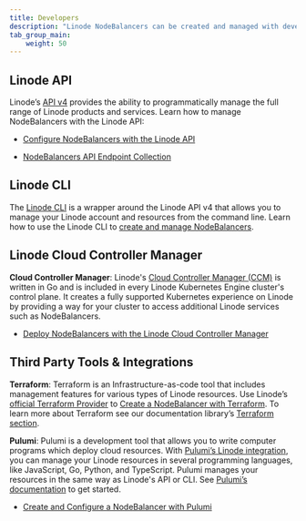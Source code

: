 ```yaml
---
title: Developers
description: "Linode NodeBalancers can be created and managed with developer tools like the Linode API, CLI, Linode Cloud Controller Manager, and third party tools and integrations."
tab_group_main:
    weight: 50
---
```


## Linode API

Linode’s [API v4](/docs/api) provides the ability to programmatically manage the full range of Linode products and services. Learn how to manage NodeBalancers with the Linode API:

- [Configure NodeBalancers with the Linode API](/docs/guides/nodebalancers/)

- [NodeBalancers API Endpoint Collection](/docs/api/nodebalancers)

## Linode CLI

The [Linode CLI](https://github.com/linode/linode-cli) is a wrapper around the Linode API v4 that allows you to manage your Linode account and resources from the command line. Learn how to use the Linode CLI to [create and manage NodeBalancers](/docs/platform/api/linode-cli/#nodebalancers).

## Linode Cloud Controller Manager

**Cloud Controller Manager**: Linode's [Cloud Controller Manager (CCM)](https://github.com/linode/linode-cloud-controller-manager/) is written in Go and is included in every Linode Kubernetes Engine cluster's control plane. It creates a fully supported Kubernetes experience on Linode by providing a way for your cluster to access additional Linode services such as NodeBalancers.

- [Deploy NodeBalancers with the Linode Cloud Controller Manager](/docs/guides/getting-started-with-load-balancing-on-a-lke-cluster/)

## Third Party Tools & Integrations

**Terraform**: Terraform is an Infrastructure-as-code tool that includes management features for various types of Linode resources. Use Linode’s [official Terraform Provider](https://registry.terraform.io/providers/linode/linode/latest/docs) to [Create a NodeBalancer with Terraform](/docs/guides/create-a-nodebalancer-with-terraform/). To learn more about Terraform see our documentation library’s [Terraform section](/docs/applications/configuration-management/terraform/).

**Pulumi**: Pulumi is a development tool that allows you to write computer programs which deploy cloud resources. With [Pulumi’s Linode integration](https://github.com/pulumi/pulumi-linode), you can manage your Linode resources in several programming languages, like JavaScript, Go, Python, and TypeScript. Pulumi manages your resources in the same way as Linode's API or CLI. See [Pulumi’s documentation](https://www.pulumi.com/docs/intro/cloud-providers/linode/) to get started.

- [Create and Configure a NodeBalancer with Pulumi](/docs/applications/configuration-management/deploy-in-code-with-pulumi/#create-and-configure-a-nodebalancer)
